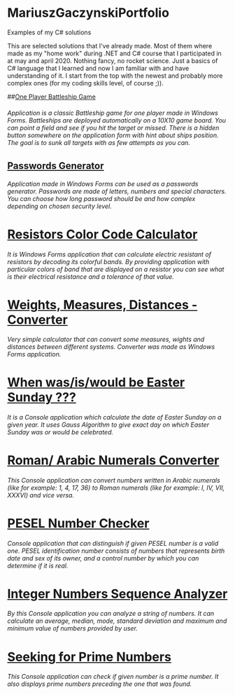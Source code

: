 # MariuszGaczynskiPortfolio
Examples of my C# solutions

This are selected solutions that I've already made. Most of them where made as my "home work" during .NET and C# course that I participated in at may and april 2020.
Nothing fancy, no rocket science. Just a basics of C# language that I learned and now I am familiar with and have understanding of it. I start from the top with the newest and probably more complex ones (for my coding skills level, of course ;)).

##[One Player Battleship Game](https://github.com/MariuszGaczynski/Zadanie20_Statki/tree/master/Zadanie20_Statki)
###### Application is a classic Battleship game for one player made in Windows Forms. Battleships are deployed automatically on a 10X10 game board. You can point a field and see if you hit the target or missed. There is a hidden button somewhere on the application form with hint about ships position. The goal is to sunk all targets with as few attempts as you can.


## [Passwords Generator](https://github.com/MariuszGaczynski/Zadanie19_GeneratorHasel2/tree/master/Zadanie19_GeneratorHasel2)
###### Application made in Windows Forms can be used as a passwords generator. Passwords are made of letters, numbers and special characters. You can choose how long password should be and how complex depending on chosen security level.


# [Resistors Color Code Calculator](https://github.com/MariuszGaczynski/Zadanie15_Rezystory/tree/master/Zadanie15_Rezystory)
###### It is Windows Forms application that can calculate electric resistant of resistors by decoding its colorful bands. By providing application with particular colors of band that are displayed on a resistor you can see what is their electrical resistance and a tolerance of that value.


# [Weights, Measures, Distances - Converter](https://github.com/MariuszGaczynski/Zadanie17_WagiMiaryPredkosci/tree/master/Zadanie17_WagiMiaryPredkosci)
###### Very simple calculator that can convert some measures, wights and distances between different systems. Converter was made as Windows Forms application.


# [When was/is/would be Easter Sunday ???](https://github.com/MariuszGaczynski/Zadanie7_DataWielkanocy/tree/master/Zadanie7_DataWielkanocy)
###### It is a Console application which calculate the date of Easter Sunday on a given year. It uses Gauss Algorithm to give exact day on which Easter Sunday was or would be celebrated.


# [Roman/ Arabic Numerals Converter](https://github.com/MariuszGaczynski/Zadanie5_LiczbyRzymskie/tree/master/Zadanie5_LiczbyRzymskie)
###### This Console application can convert numbers written in Arabic numerals (like for example: 1, 4, 17, 36)  to Roman numerals (like for example: I, IV, VII, XXXVI)  and vice versa.


# [PESEL Number Checker](https://github.com/MariuszGaczynski/Zadanie10_NumerPESEL/tree/master/Zadanie10_NumerPESEL)
###### Console application that can distinguish if given PESEL number is a valid one. PESEL identification number consists of numbers that represents birth date and sex of its owner, and a control number by which you can determine if it is real.


# [Integer Numbers Sequence Analyzer](https://github.com/MariuszGaczynski/Zadanie12_AnalizaLiczb/tree/master/Zadanie12_AnalizaLiczb)
###### By this Console application you can analyze a string of numbers. It can calculate an average, median, mode, standard deviation and maximum and minimum value of numbers provided by user.


# [Seeking for Prime Numbers](https://github.com/MariuszGaczynski/Zadanie3_LiczbyPierwsze/tree/master/Zadanie3_LiczbyPierwsze)
###### This Console application can check if given number is a prime number. It also displays prime numbers preceding the one that was found.
